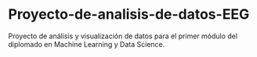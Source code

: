 # Proyecto-de-analisis-de-datos-EEG
Proyecto de análisis y visualización de datos para el primer módulo del diplomado en Machine Learning y Data Science.
